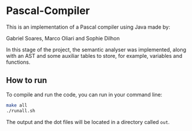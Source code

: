 # Pascal-Compiler

This is an implementation of a Pascal compiler using Java made by:

Gabriel Soares, Marco Oliari and Sophie Dilhon

In this stage of the project, the semantic analyser was implemented, along with an AST and some auxiliar tables to store, for example, variables and functions. 

## How to run
To compile and run the code, you can run in your command line:
```sh
make all
./runall.sh
```

The output and the dot files will be located in a directory called `out`.